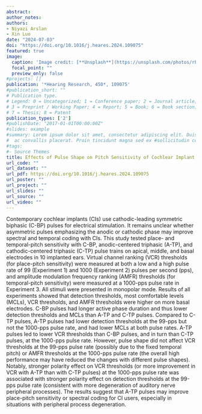 ```yaml
---
abstract: 
author_notes:
authors:
- Niyazi Arslan
- Xin Luo
date: "2024-07-03"
doi: "https://doi.org/10.1016/j.heares.2024.109075"
featured: true
image:
  caption: 'Image credit: [**Unsplash**](https://unsplash.com/photos/rPOmLGwai2w)'
  focal_point: ""
  preview_only: false
#projects: []
publication: '*Hearing Research, 450*, 109075'
#publication_short: ""
# Publication type.
# Legend: 0 = Uncategorized; 1 = Conference paper; 2 = Journal article;
# 3 = Preprint / Working Paper; 4 = Report; 5 = Book; 6 = Book section;
# 7 = Thesis; 8 = Patent
publication_types: ['2']
#publishDate: "2017-01-01T00:00:00Z"
#slides: example
#summary: Lorem ipsum dolor sit amet, consectetur adipiscing elit. Duis posuere tellus
#  ac convallis placerat. Proin tincidunt magna sed ex #sollicitudin condimentum.
#tags:
#- Source Themes
title: Effects of Pulse Shape on Pitch Sensitivity of Cochlear Implant Users
url_code: ""
url_dataset: ""
url_pdf: https://doi.org/10.1016/j.heares.2024.109075
url_poster: ""
url_project: ""
url_slides: ""
url_source: ""
url_video: ""
---
```


Contemporary cochlear implants (CIs) use cathodic-leading symmetric biphasic (C-BP) pulses for electrical stimulation. It remains unclear whether asymmetric pulses emphasizing the anodic or cathodic phase may improve spectral and temporal coding with CIs. This study tested place- and temporal-pitch sensitivity with C-BP, anodic-centered triphasic (A-TP), and cathodic-centered triphasic (C-TP) pulse trains on apical, middle, and basal electrodes in 10 implanted ears. Virtual channel ranking (VCR) thresholds (for place-pitch sensitivity) were measured at both a low and a high pulse rate of 99 (Experiment 1) and 1000 (Experiment 2) pulses per second (pps), and amplitude modulation frequency ranking (AMFR) thresholds (for temporal-pitch sensitivity) were measured at a 1000-pps pulse rate in Experiment 3. All stimuli were presented in monopolar mode. Results of all experiments showed that detection thresholds, most comfortable levels (MCLs), VCR thresholds, and AMFR thresholds were higher on more basal electrodes. C-BP pulses had longer active phase duration and thus lower detection thresholds and MCLs than A-TP and C-TP pulses. Compared to C-TP pulses, A-TP pulses had lower detection thresholds at the 99-pps but not the 1000-pps pulse rate, and had lower MCLs at both pulse rates. A-TP pulses led to lower VCR thresholds than C-BP pulses, and in turn than C-TP pulses, at the 1000-pps pulse rate. However, pulse shape did not affect VCR thresholds at the 99-pps pulse rate (possibly due to the fixed temporal pitch) or AMFR thresholds at the 1000-pps pulse rate (the overall high performance may have reduced the changes with different pulse shapes). Notably, stronger polarity effect on VCR thresholds (or more improvement in VCR with A-TP than with C-TP pulses) at the 1000-pps pulse rate was associated with stronger polarity effect on detection thresholds at the 99-pps pulse rate (consistent with more degeneration of auditory nerve peripheral processes). The results suggest that A-TP pulses may improve place-pitch sensitivity or spectral coding for CI users, especially in situations with peripheral process degeneration.
<!-- Embed scripts and badge section remains unchanged -->
<html>
  <body>
    <script type='text/javascript' src='https://d1bxh8uas1mnw7.cloudfront.net/assets/embed.js'></script>
  </body>
</html>

<div style="display: flex; justify-content: space-around;">
    <div>
        <div data-badge-details="right" data-badge-type="medium-donut" data-doi="10.1016/j.heares.2024.109075" data-hide-no-mentions="true" class="altmetric-embed"></div>
    </div>
    <div>
        <span class="__dimensions_badge_embed__" data-doi="10.1016/j.heares.2024.109075" data-legend="always"></span>
    </div>
</div>

<script async src="https://badge.dimensions.ai/badge.js" charset="utf-8"></script>


